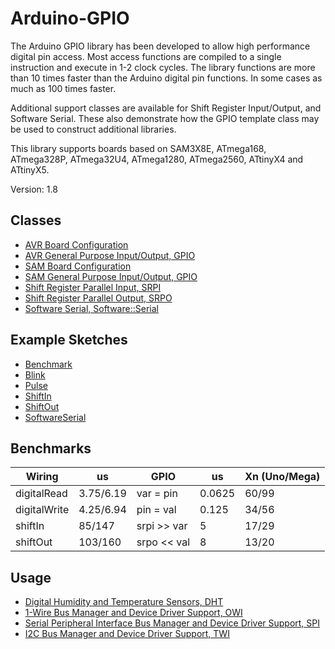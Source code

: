 # Arduino-GPIO
The Arduino GPIO library has been developed to allow high performance
digital pin access. Most access functions are compiled to a single
instruction and execute in 1-2 clock cycles. The library functions are
more than 10 times faster than the Arduino digital pin functions. In
some cases as much as 100 times faster.

Additional support classes are available for Shift Register
Input/Output, and Software Serial. These also demonstrate how the GPIO
template class may be used to construct additional libraries.

This library supports boards based on SAM3X8E, ATmega168, ATmega328P,
ATmega32U4, ATmega1280, ATmega2560, ATtinyX4 and ATtinyX5.

Version: 1.8

## Classes

* [AVR Board Configuration](./src/Hardware/AVR/Board.h)
* [AVR General Purpose Input/Output, GPIO](./src/Hardware/AVR/GPIO.h)
* [SAM Board Configuration](./src/Hardware/SAM/Board.h)
* [SAM General Purpose Input/Output, GPIO](./src/Hardware/SAM/GPIO.h)
* [Shift Register Parallel Input, SRPI](./src/SRPI.h)
* [Shift Register Parallel Output, SRPO](./src/SRPO.h)
* [Software Serial, Software::Serial](./src/Software/Serial.h)

## Example Sketches

* [Benchmark](./examples/Benchmark)
* [Blink](./examples/Blink)
* [Pulse](./examples/Pulse)
* [ShiftIn](./examples/ShiftIn)
* [ShiftOut](./examples/ShiftOut)
* [SoftwareSerial](./examples/SoftwareSerial)

## Benchmarks

Wiring | us | GPIO | us | Xn (Uno/Mega)
------ |---------------|------|----|--------------
digitalRead | 3.75/6.19 | var = pin | 0.0625 | 60/99
digitalWrite | 4.25/6.94 | pin = val | 0.125 | 34/56
shiftIn | 85/147 | srpi >> var | 5 | 17/29
shiftOut | 103/160 | srpo << val | 8 | 13/20

## Usage

* [Digital Humidity and Temperature Sensors, DHT](https://github.com/mikaelpatel/Arduino-DHT)
* [1-Wire Bus Manager and Device Driver Support, OWI](https://github.com/mikaelpatel/Arduino-OWI)
* [Serial Peripheral Interface Bus Manager and Device Driver Support, SPI](https://github.com/mikaelpatel/Arduino-SPI)
* [I2C Bus Manager and Device Driver Support, TWI](https://github.com/mikaelpatel/Arduino-TWI)
